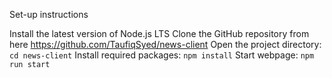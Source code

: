 Set-up instructions

Install the latest version of Node.js LTS
Clone the GitHub repository from here https://github.com/TaufiqSyed/news-client
Open the project directory: `cd news-client`
Install required packages: `npm install`
Start webpage: `npm run start`
